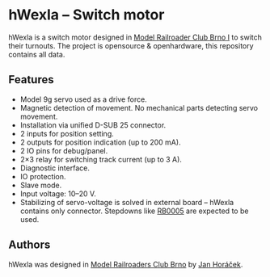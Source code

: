 hWexla – Switch motor
=====================

hWexla is a switch motor designed in [Model Railroader Club Brno I](https://kmz-brno.cz/)
to switch their turnouts. The project is opensource & openhardware, this repository
contains all data.

## Features

* Model 9g servo used as a drive force.
* Magnetic detection of movement. No mechanical parts detecting servo movement.
* Installation via unified D-SUB 25 connector.
* 2 inputs for position setting.
* 2 outputs for position indication (up to 200 mA).
* 2 IO pins for debug/panel.
* 2×3 relay for switching track current (up to 3 A).
* Diagnostic interface.
* IO protection.
* Slave mode.
* Input voltage: 10–20 V.
* Stabilizing of servo-voltage is solved in external board – hWexla contains
  only connector. Stepdowns like [RB0005](https://github.com/RoboticsBrno/RB0005-UniversalStepDown)
  are expected to be used.

## Authors

hWexla was designed in [Model Railroaders Club
Brno](https://www.kmz-brno.cz/) by [Jan Horáček](mailto:jan.horacek@kmz-brno.cz).
